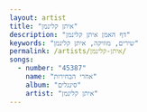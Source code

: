 ```yaml
---
layout: artist
title: "איתן קלינמן"
description: "דף האמן איתן קלינמן"
keywords: "שירים, מוזיקה, איתן קלינמן"
permalink: /artists/איתן-קלינמן/
songs:
  - number: "45387"
    name: "אחרי הבחירות"
    album: "סינגלים"
    artist: "איתן קלינמן"
---
```

